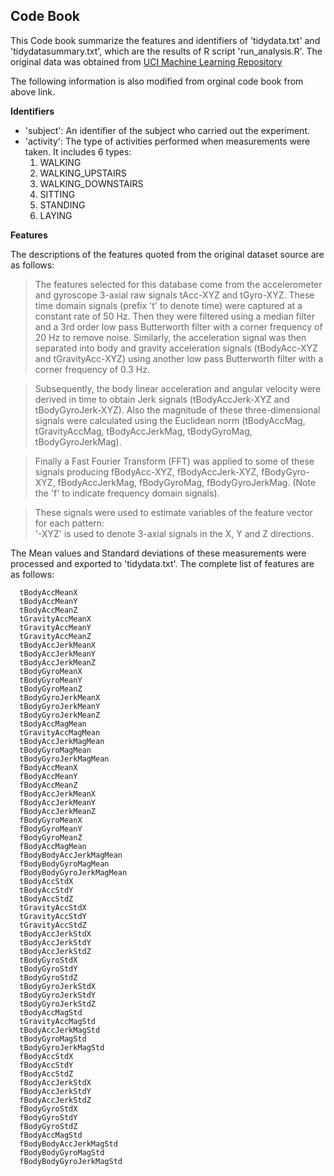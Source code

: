 ## Code Book
This Code book summarize the features and identifiers of 'tidydata.txt' and 'tidydatasummary.txt', which are the results of R script 'run_analysis.R'.
The original data was obtained from [UCI Machine Learning Repository](http://archive.ics.uci.edu/ml/datasets/Human+Activity+Recognition+Using+Smartphones)

The following information is also modified from orginal code book from above link.

**Identifiers**

- 'subject': An identifier of the subject who carried out the experiment.
- 'activity': The type of activities performed when measurements were taken. It includes 6 types:
  1. WALKING
  2. WALKING_UPSTAIRS
  3. WALKING_DOWNSTAIRS
  4. SITTING
  5. STANDING
  6. LAYING
  
**Features**

The descriptions of the features quoted from the original dataset source are as follows: 

> The features selected for this database come from the accelerometer and gyroscope 3-axial raw signals tAcc-XYZ and tGyro-XYZ. These time domain signals (prefix 't' to denote time) were captured at a constant rate of 50 Hz. Then they were filtered using a median filter and a 3rd order low pass Butterworth filter with a corner frequency of 20 Hz to remove noise. Similarly, the acceleration signal was then separated into body and gravity acceleration signals (tBodyAcc-XYZ and tGravityAcc-XYZ) using another low pass Butterworth filter with a corner frequency of 0.3 Hz. 

> Subsequently, the body linear acceleration and angular velocity were derived in time to obtain Jerk signals (tBodyAccJerk-XYZ and tBodyGyroJerk-XYZ). Also the magnitude of these three-dimensional signals were calculated using the Euclidean norm (tBodyAccMag, tGravityAccMag, tBodyAccJerkMag, tBodyGyroMag, tBodyGyroJerkMag). 

> Finally a Fast Fourier Transform (FFT) was applied to some of these signals producing fBodyAcc-XYZ, fBodyAccJerk-XYZ, fBodyGyro-XYZ, fBodyAccJerkMag, fBodyGyroMag, fBodyGyroJerkMag. (Note the 'f' to indicate frequency domain signals). 

> These signals were used to estimate variables of the feature vector for each pattern:  
> '-XYZ' is used to denote 3-axial signals in the X, Y and Z directions.

The Mean values and Standard deviations of these measurements were processed and exported to 'tidydata.txt'. The complete list of features are as follows:

      tBodyAccMeanX
      tBodyAccMeanY
      tBodyAccMeanZ
      tGravityAccMeanX
      tGravityAccMeanY
      tGravityAccMeanZ
      tBodyAccJerkMeanX
      tBodyAccJerkMeanY
      tBodyAccJerkMeanZ
      tBodyGyroMeanX
      tBodyGyroMeanY
      tBodyGyroMeanZ
      tBodyGyroJerkMeanX
      tBodyGyroJerkMeanY
      tBodyGyroJerkMeanZ
      tBodyAccMagMean
      tGravityAccMagMean
      tBodyAccJerkMagMean
      tBodyGyroMagMean
      tBodyGyroJerkMagMean
      fBodyAccMeanX
      fBodyAccMeanY
      fBodyAccMeanZ
      fBodyAccJerkMeanX
      fBodyAccJerkMeanY
      fBodyAccJerkMeanZ
      fBodyGyroMeanX
      fBodyGyroMeanY
      fBodyGyroMeanZ
      fBodyAccMagMean
      fBodyBodyAccJerkMagMean
      fBodyBodyGyroMagMean
      fBodyBodyGyroJerkMagMean
      tBodyAccStdX
      tBodyAccStdY
      tBodyAccStdZ
      tGravityAccStdX
      tGravityAccStdY
      tGravityAccStdZ
      tBodyAccJerkStdX
      tBodyAccJerkStdY
      tBodyAccJerkStdZ
      tBodyGyroStdX
      tBodyGyroStdY
      tBodyGyroStdZ
      tBodyGyroJerkStdX
      tBodyGyroJerkStdY
      tBodyGyroJerkStdZ
      tBodyAccMagStd
      tGravityAccMagStd
      tBodyAccJerkMagStd
      tBodyGyroMagStd
      tBodyGyroJerkMagStd
      fBodyAccStdX
      fBodyAccStdY
      fBodyAccStdZ
      fBodyAccJerkStdX
      fBodyAccJerkStdY
      fBodyAccJerkStdZ
      fBodyGyroStdX
      fBodyGyroStdY
      fBodyGyroStdZ
      fBodyAccMagStd
      fBodyBodyAccJerkMagStd
      fBodyBodyGyroMagStd
      fBodyBodyGyroJerkMagStd


